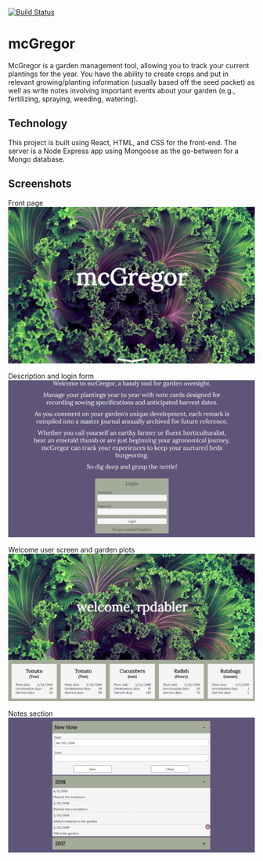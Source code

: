 [![Build Status](https://travis-ci.org/ryandabler/mcgregor.svg?branch=master)](https://travis-ci.org/ryandabler/mcgregor.svg?branch=master)

# mcGregor

McGregor is a garden management tool, allowing you to track your current plantings for the year.  You have the ability to create crops and put in relevant growing/planting information (usually based off the seed packet) as well as write notes involving important events about your garden (e.g., fertilizing, spraying, weeding, watering).

## Technology

This project is built using React, HTML, and CSS for the front-end.  The server is a Node Express app using Mongoose as the go-between for a Mongo database.

## Screenshots

Front page
![Front page](screenshots/mcgregor-splash.png)

Description and login form
![Description and login form](screenshots/mcgregor-login.png)

Welcome user screen and garden plots
![Welcome user screen and garden plots](screenshots/garden-welcome-and-crops.png)

Notes section
![Notes section](screenshots/garden-notes.png)